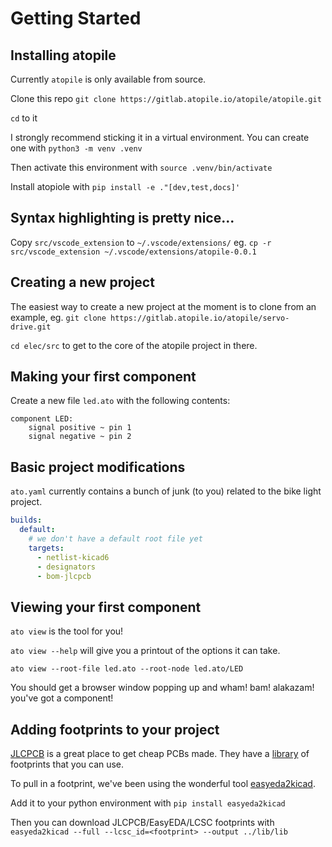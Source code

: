 # Getting Started

## Installing atopile

Currently `atopile` is only available from source.

Clone this repo `git clone https://gitlab.atopile.io/atopile/atopile.git`

`cd` to it

I strongly recommend sticking it in a virtual environment. You can create one with `python3 -m venv .venv`

Then activate this environment with `source .venv/bin/activate`

Install atopiole with `pip install -e ."[dev,test,docs]'`

## Syntax highlighting is pretty nice...

Copy `src/vscode_extension` to `~/.vscode/extensions/`
eg. `cp -r src/vscode_extension ~/.vscode/extensions/atopile-0.0.1`

## Creating a new project

The easiest way to create a new project at the moment is to clone from an example, eg. `git clone https://gitlab.atopile.io/atopile/servo-drive.git`

`cd elec/src` to get to the core of the atopile project in there.

## Making your first component

Create a new file `led.ato` with the following contents:

```ato
component LED:
    signal positive ~ pin 1
    signal negative ~ pin 2

```

## Basic project modifications

`ato.yaml` currently contains a bunch of junk (to you) related to the bike light project.

```yaml
builds:
  default:
    # we don't have a default root file yet
    targets:
      - netlist-kicad6
      - designators
      - bom-jlcpcb
```

## Viewing your first component

`ato view` is the tool for you!

`ato view --help` will give you a printout of the options it can take.

`ato view --root-file led.ato --root-node led.ato/LED`

You should get a browser window popping up and wham! bam! alakazam! you've got a component!

## Adding footprints to your project

[JLCPCB](https://jlcpcb.com/) is a great place to get cheap PCBs made. They have a [library](https://jlcpcb.com/parts) of footprints that you can use.

To pull in a footprint, we've been using the wonderful tool [easyeda2kicad](https://pypi.org/project/easyeda2kicad/).

Add it to your python environment with `pip install easyeda2kicad`

Then you can download JLCPCB/EasyEDA/LCSC footprints with `easyeda2kicad --full --lcsc_id=<footprint> --output ../lib/lib`
